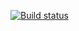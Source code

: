 [![Build status](https://ci.appveyor.com/api/projects/status/4e6yt9b94cs57yjl/branch/main?svg=true)](https://ci.appveyor.com/project/QvvQV/selenida/branch/main)
